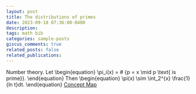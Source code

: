 ```yaml
---
layout: post
title: The distributions of primes
date: 2023-09-18 07:36:00-0400
description: 
tags: math bib
categories: sample-posts
giscus_comments: true
related_posts: false
related_publications: 
---
```

<!-- This post shows how to add bibliography to simple blog posts. If you would like something more academic, check the [distill style post]({% post_url 2018-12-22-distill %}). -->

Number theory.
    Let 
    \begin{equation}
        \pi_i(x) = \# \{p = x \mid p \text{ is prime}\}. 
    \end{equation}
    Then
    \begin{equation}
        \pi(x) \sim \int_2^{x} \frac{1}{ln t}dt.
    \end{equation}
<a href="../../../assets/pdf/conceptMap.pdf">Concept Map</a>
